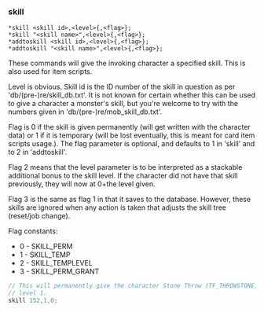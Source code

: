 ### skill
```
*skill <skill id>,<level>{,<flag>};
*skill "<skill name>",<level>{,<flag>};
*addtoskill <skill id>,<level>{,<flag>};
*addtoskill "<skill name>",<level>{,<flag>};
```

These commands will give the invoking character a specified skill. This is also
used for item scripts.

Level is obvious. Skill id is the ID number of the skill in question as per
'db/(pre-)re/skill_db.txt'. It is not known for certain whether this can be used to give
a character a monster's skill, but you're welcome to try with the numbers given
in 'db/(pre-)re/mob_skill_db.txt'.

Flag is 0 if the skill is given permanently (will get written with the character
data) or 1 if it is temporary (will be lost eventually, this is meant for card
item scripts usage.).  The flag parameter is optional, and defaults to 1 in
'skill' and to 2 in 'addtoskill'.

Flag 2 means that the level parameter is to be interpreted as a stackable
additional bonus to the skill level. If the character did not have that skill
previously, they will now at 0+the level given.

Flag 3 is the same as flag 1 in that it saves to the database.  However, these skills
are ignored when any action is taken that adjusts the skill tree (reset/job change).

Flag constants:
* 0 - SKILL_PERM
* 1 - SKILL_TEMP
* 2 - SKILL_TEMPLEVEL
* 3 - SKILL_PERM_GRANT

```c
// This will permanently give the character Stone Throw (TF_THROWSTONE,152), at
// level 1.
skill 152,1,0;
```
